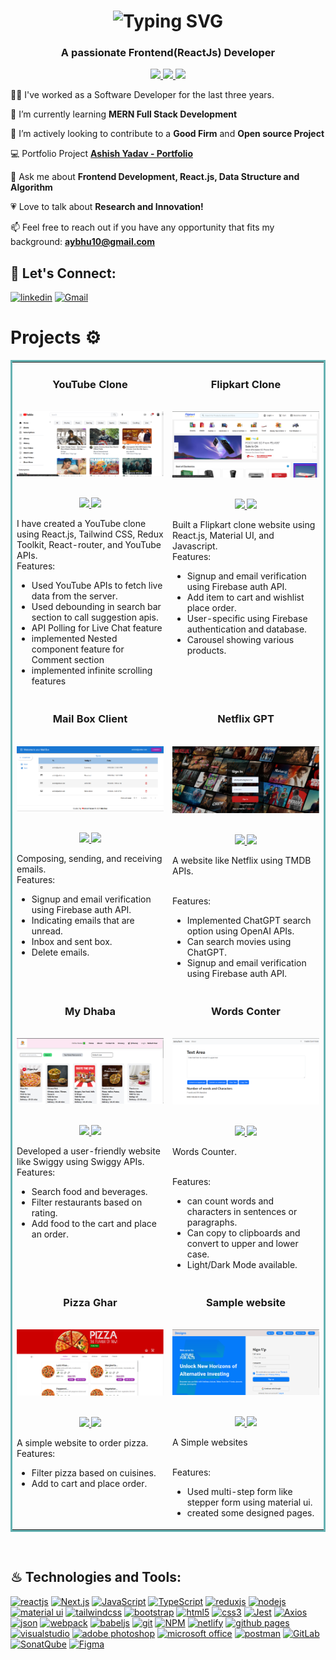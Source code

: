 <h1 align='center'>
<img src="https://readme-typing-svg.demolab.com?font=Fira+Code&weight=600&size=22&pause=1000&color=3F00F7&random=false&width=535&lines=%E2%9C%A8+Hey%2C+I'm+Ashish.+You+are+Welcome!+%F0%9F%8C%9F" alt="Typing SVG" />
</h1>

<h3 align='center'>
  A passionate Frontend(ReactJs) Developer
</h3>
<p align="center">
  <a href="https://ashish07-portfolio.netlify.app/" target="_blank">
    <img src="https://img.shields.io/static/v1?label=|&message=WEBSITE&color=ff&style=plastic&logo=realm&logo-color=white"/>
  </a>
  <a href="https://www.linkedin.com/in/ashish-yadav07/" target="_blank">
    <img src="https://img.shields.io/static/v1?label=|&message=LINKED-IN&color=cdf998&style=plastic&logo=linkedin&logo-color=white"/>
  </a>
  <a href="https://drive.google.com/file/d/1Kfi2QjOXAlN7BYsdzgcjSce4zZvDTGH9/view?usp=drive_link" target="_blank" >
      <img src="https://img.shields.io/static/v1?label=|&message=RESUME&color=24555f&style=plastic&logo=react&logo-color=white"/>
  </a>
</p>

👨‍💻 I've worked as a Software Developer for the last three years. 

🏫 I’m currently learning **MERN Full Stack Development**

🔎 I’m actively looking to contribute to a **Good Firm** and **Open source Project**

💻 Portfolio Project **[Ashish Yadav - Portfolio](https://ashish07-portfolio.netlify.app/)**

💬 Ask me about **Frontend Development, React.js, Data Structure and Algorithm**

💗 Love to talk about **Research and Innovation!**

📫 Feel free to reach out if you have any opportunity that fits my background: **aybhu10@gmail.com**

## 🔰 Let's Connect:

[![linkedin](https://img.shields.io/badge/LinkedIn-0077B5?style=for-the-badge&logo=linkedin&logoColor=white)](https://www.linkedin.com/in/ashish-yadav7/)
[![Gmail](https://img.shields.io/badge/Gmail-D14836?style=for-the-badge&logo=gmail&logoColor=white)](mailto:aybhu10@gmail.com)

# Projects ⚙️

<!-- <h1 align="center">Projects</h1> -->
<table bordercolor="#66b2b2" style="overflow: hidden;" >
  
  <tr>
    <td width="50%" valign="top">
      <h3 align="center">YouTube Clone</h3>
        <br />
        <a target="_blank" href="https://my-youtube-clone-ashish.netlify.app/">
            <img src="https://github.com/Ashu-tech07/Ashu-tech07/blob/main/assets/YouTube.png" width="100%" alt="youtube clone"/>
        </a>
        <br />
        <p align="center">
          <br>
  <a href="https://github.com/Ashu-tech07/My-YouTube" target="_blank">
    <img src="https://img.shields.io/static/v1?label=|&message=REPO&color=f&style=plastic&logo=github&logo-color=white"/>
  </a>  
  <a href="https://my-youtube-clone-ashish.netlify.app/" target="_blank">
    <img src="https://img.shields.io/static/v1?label=|&message=WEBSITE&color=cdf998&style=plastic&logo=wordpress&logo-color=white"/>
  </a>
      </p>
        <p>
       I have created a YouTube clone using React.js, Tailwind CSS, Redux Toolkit, React-router, and YouTube APIs.
        <br/>
        Features:
        
  <ul>
<li>Used YouTube APIs to fetch live data from the server. </li>
<li>Used debounding in search bar section to call suggestion apis.  </li>
<li>API Polling for Live Chat feature </li>
<li>implemented Nested component feature for Comment section </li>
    <li>implemented infinite scrolling features</li>
</ul>

</p>
    </td>
    <td width="50%" valign="top">
      <h3 align="center">Flipkart Clone</h3>
        <br />
      <a target="_blank" href="https://ashish-ecommerce-web.netlify.app/">
            <img src="https://github.com/Ashu-tech07/Ashu-tech07/blob/main/assets/flipkartClone.png" width="100%"  alt="flipkart clone"/>
        </a>
        <br />
        <p align="center">
   <br>
  <a href="https://github.com/Ashu-tech07/flipkart-clone" target="_blank">
    <img src="https://img.shields.io/static/v1?label=|&message=REPO&color=f&style=plastic&logo=github&logo-color=white"/>
  </a> 
  <a href="https://ashish-ecommerce-web.netlify.app/" target="_blank">
    <img src="https://img.shields.io/static/v1?label=|&message=WEBSITE&color=cdf998&style=plastic&logo=wordpress&logo-color=white"/>
  </a>
      </p>
        <p>  Built a Flipkart clone website using React.js, Material UI, and Javascript.
        <br/>
        Features:
        
  <ul>
<li>Signup and email verification using Firebase auth API. </li>
<li>Add item to cart and wishlist place order.  </li>
<li> User-specific using Firebase authentication and database. </li>
<li> Carousel showing various products. </li>
</ul>
</p>
    </td>
  </tr>
  
  <tr>
    <td width="50%" valign="top">
      <h3 align="center">Mail Box Client</h3>
      <br />
        <a target="_blank" href="https://ashish-mail-box-client.netlify.app/">
          <img src="https://github.com/Ashu-tech07/Ashu-tech07/blob/main/assets/mail-box.png" width="100%" alt="Mail Box"/>
        </a>
      <br />
        <p align="center">
          <br>
  <a href="https://github.com/Ashu-tech07/sharpener-task/tree/main/mail-box-client" target="_blank">
    <img src="https://img.shields.io/static/v1?label=|&message=REPO&color=f&style=plastic&logo=github&logo-color=white"/>
  </a>
  <a href="https://ashish-mail-box-client.netlify.app/" target="_blank">
    <img src="https://img.shields.io/static/v1?label=|&message=WEBSITE&color=cdf998&style=plastic&logo=wordpress&logo-color=white"/>
  </a>
      </p>
        <p>
        Composing, sending, and receiving emails.
        <br/>
        Features:

  <ul>
<li>Signup and email verification using Firebase auth API. </li>
<li>Indicating emails that are unread.  </li>
<li>Inbox and sent box. </li>
<li>Delete emails. </li>
</ul>
        </p>
    </td>
    <td width="50%" valign="top">
      <h3 align="center">Netflix GPT</h3>
        <br />
        <a target="_blank" href="https://ashish-video-streaming-gpt.netlify.app/">
          <img src="https://github.com/Ashu-tech07/Ashu-tech07/blob/main/assets/netflix-gpt.png" width="100%" alt="netflix-gpt"/>
        </a>
        <br />
        <p align="center">
          <br>
  <a href="https://github.com/Ashu-tech07/netflix-gpt" target="_blank">
    <img src="https://img.shields.io/static/v1?label=|&message=REPO&color=f&style=plastic&logo=github&logo-color=white"/>
  </a>
  <a href="https://ashish-video-streaming-gpt.netlify.app/" target="_blank">
    <img src="https://img.shields.io/static/v1?label=|&message=WEBSITE&color=cdf998&style=plastic&logo=wordpress&logo-color=white"/>
  </a>
      </p>
        <p>A website like Netflix using TMDB APIs.</p>
    </br>
    Features:
     <ul>
       <li>Implemented ChatGPT search option using OpenAI APIs.</li>
<li>Can search movies using ChatGPT. </li>
<li>Signup and email verification using Firebase auth API. </li>
</ul>
    </td>
  </tr>
  
  <tr>
    <td width="50%" valign="top">
      <h3 align="center">My Dhaba</h3>
      <br />
        <a target="_blank" href="https://my-dhaba-ashish.netlify.app/">
          <img src="https://github.com/Ashu-tech07/Ashu-tech07/blob/main/assets/my-dhaba.png" width="100%" alt="my dhaba"/>
        </a>
      <br />
        <p align="center">
          <br>
  <a href="https://github.com/Ashu-tech07/my-dhaba" target="_blank">
    <img src="https://img.shields.io/static/v1?label=|&message=REPO&color=f&style=plastic&logo=github&logo-color=white"/>
  </a>
  <a href="https://my-dhaba-ashish.netlify.app/" target="_blank">
    <img src="https://img.shields.io/static/v1?label=|&message=WEBSITE&color=cdf998&style=plastic&logo=wordpress&logo-color=white"/>
  </a>
      </p>
        <p>
        Developed a user-friendly website like Swiggy using Swiggy APIs.
        <br/>
        Features:

  <ul>
<li>Search food and beverages. </li>
<li>Filter restaurants based on rating.  </li>
<li>Add food to the cart and place an order. </li>
</ul>
        </p>
    </td>
    <td width="50%" valign="top">
      <h3 align="center">Words Conter</h3>
        <br />
        <a target="_blank" href="https://ashish-react-training.netlify.app/">
          <img src="https://github.com/Ashu-tech07/Ashu-tech07/blob/main/assets/words-count.png" width="100%" alt="words counter"/>
        </a>
        <br />
        <p align="center">
          <br>
  <a href="https://github.com/Ashu-tech07/React-training" target="_blank">
    <img src="https://img.shields.io/static/v1?label=|&message=REPO&color=f&style=plastic&logo=github&logo-color=white"/>
  </a>
  <a href="https://ashish-video-streaming-gpt.netlify.app/" target="_blank">
    <img src="https://img.shields.io/static/v1?label=|&message=WEBSITE&color=cdf998&style=plastic&logo=wordpress&logo-color=white"/>
  </a>
      </p>
        <p> Words Counter.</p>
    </br>
    Features:
     <ul>
       <li>can count words and characters in sentences or paragraphs.</li>
<li>Can copy to clipboards and convert to upper and lower case. </li>
<li>Light/Dark Mode available. </li>
</ul>
    </td>
  </tr>
  <tr>
    <td width="50%" valign="top">
      <h3 align="center">Pizza Ghar</h3>
      <br />
        <a target="_blank" href="https://pizza-ghar.netlify.app/">
          <img src="https://github.com/Ashu-tech07/Ashu-tech07/blob/main/assets/pizza-ghar.png" width="100%" alt="pizza ghar"/>
        </a>
      <br />
        <p align="center">
          <br>
  <a href="https://github.com/Ashu-tech07/pizza-ghar" target="_blank">
    <img src="https://img.shields.io/static/v1?label=|&message=REPO&color=f&style=plastic&logo=github&logo-color=white"/>
  </a>
  <a href="https://pizza-ghar.netlify.app/" target="_blank">
    <img src="https://img.shields.io/static/v1?label=|&message=WEBSITE&color=cdf998&style=plastic&logo=wordpress&logo-color=white"/>
  </a>
      </p>
        <p>
        A simple website to order pizza.
        <br/>
        Features:

  <ul>
<li>Filter pizza based on cuisines.  </li>
<li>Add to cart and place order. </li>
</ul>
        </p>
    </td>
    <td width="50%" valign="top">
      <h3 align="center">Sample website</h3>
        <br />
        <a target="_blank" href="https://sample-wesite-ashish.netlify.app/">
          <img src="https://github.com/Ashu-tech07/Ashu-tech07/blob/main/assets/sample-website.png" width="100%" alt="sample websites"/>
        </a>
        <br />
        <p align="center">
          <br>
  <a href="https://github.com/Ashu-tech07/SampleDesign" target="_blank">
    <img src="https://img.shields.io/static/v1?label=|&message=REPO&color=f&style=plastic&logo=github&logo-color=white"/>
  </a>
  <a href="https://sample-wesite-ashish.netlify.app/" target="_blank">
    <img src="https://img.shields.io/static/v1?label=|&message=WEBSITE&color=cdf998&style=plastic&logo=wordpress&logo-color=white"/>
  </a>
      </p>
        <p>A Simple websites</p>
    </br>
    Features:
     <ul>
       <li>Used multi-step form like stepper form using material ui.</li>
<li>created some designed pages. </li>
</ul>
    </td>
  </tr>
</table>

<br/>

## ♨ Technologies and Tools:

[![reactjs](https://img.shields.io/badge/React-20232A?style=for-the-badge&logo=react&logoColor=61DAFB)](https://reactjs.org/)
[![Next.js](https://img.shields.io/badge/next%20js-000000?style=for-the-badge&logo=nextdotjs&logoColor=white)](https://nextjs.org/)
[![JavaScript](https://img.shields.io/badge/JavaScript-323330?style=for-the-badge&logo=javascript&logoColor=F7DF1E)](https://developer.mozilla.org/en-US/docs/Web/JavaScript)
[![TypeScript](https://img.shields.io/badge/TypeScript-007ACC?style=for-the-badge&logo=typescript&logoColor=white)](https://www.typescriptlang.org/)
[![reduxjs](https://img.shields.io/badge/Redux-593D88?style=for-the-badge&logo=redux&logoColor=white)](https://redux.js.org)
[![nodejs](https://img.shields.io/badge/Node.js-339933?style=for-the-badge&logo=nodedotjs&logoColor=white)](https://nodejs.org)
[![material ui](https://img.shields.io/badge/Material%20UI-007FFF?style=for-the-badge&logo=mui&logoColor=white)](https://mui.com/)
[![tailwindcss](https://img.shields.io/badge/Tailwind_CSS-38B2AC?style=for-the-badge&logo=tailwind-css&logoColor=white)](https://tailwindcss.com/)
[![bootstrap](https://img.shields.io/badge/Bootstrap-563D7C?style=for-the-badge&logo=bootstrap&logoColor=white)](https://getbootstrap.com)
[![html5](https://img.shields.io/badge/HTML5-E34F26?style=for-the-badge&logo=html5&logoColor=white)](https://www.w3.org/html/)
[![css3](https://img.shields.io/badge/CSS3-1572B6?style=for-the-badge&logo=css3&logoColor=white)](https://www.w3schools.com/css/)
[![Jest](https://img.shields.io/badge/Jest-C21325?style=for-the-badge&logo=jest&logoColor=white)](https://jestjs.io/)
[![Axios](https://img.shields.io/badge/axios-671ddf?&style=for-the-badge&logo=axios&logoColor=white)](https://axios-http.com/docs/intro)
[![json](https://img.shields.io/badge/json-5E5C5C?style=for-the-badge&logo=json&logoColor=white)](https://www.json.org/)
[![webpack](https://img.shields.io/badge/Webpack-8DD6F9?style=for-the-badge&logo=Webpack&logoColor=white)](https://webpack.js.org)
[![babeljs](https://img.shields.io/badge/Babel-F9DC3E?style=for-the-badge&logo=babel&logoColor=white)](https://babeljs.io/)
[![git](https://img.shields.io/badge/GIT-E44C30?style=for-the-badge&logo=git&logoColor=white)](https://git-scm.com/)
[![NPM](https://img.shields.io/badge/npm-CB3837?style=for-the-badge&logo=npm&logoColor=white)](https://www.npmjs.com/)
[![netlify](https://img.shields.io/badge/Netlify-00C7B7?style=for-the-badge&logo=netlify&logoColor=white)](https://www.netlify.com/)
[![github pages](https://img.shields.io/badge/GitHub%20Pages-222222?style=for-the-badge&logo=GitHub%20Pages&logoColor=white)](https://pages.github.com/)
[![visualstudio](https://img.shields.io/badge/VSCode-0078D4?style=for-the-badge&logo=visual%20studio%20code&logoColor=white)](https://code.visualstudio.com/)
[![adobe photoshop](https://img.shields.io/badge/Adobe%20Photoshop-31A8FF?style=for-the-badge&logo=Adobe%20Photoshop&logoColor=black)](https://www.adobe.com/in/products/photoshop.html)
[![microsoft office](https://img.shields.io/badge/Microsoft_Office-D83B01?style=for-the-badge&logo=microsoft-office&logoColor=white)](https://www.office.com/)
[![postman](https://img.shields.io/badge/Postman-FF6C37?style=for-the-badge&logo=Postman&logoColor=white)](https://www.postman.com/)
[![GitLab](https://img.shields.io/badge/gitlab-%230A0FFF.svg?style=for-the-badge&logo=gitlab&logoColor=white)](https://about.gitlab.com/)
[![SonatQube](https://img.shields.io/badge/Sonarqube-5190cf?style=for-the-badge&logo=sonarqube&logoColor=white)](https://www.sonarsource.com/products/sonarqube/)
[![Figma](https://img.shields.io/badge/figma-%23F24E1E.svg?style=for-the-badge&logo=figma&logoColor=white)](https://www.figma.com/)


